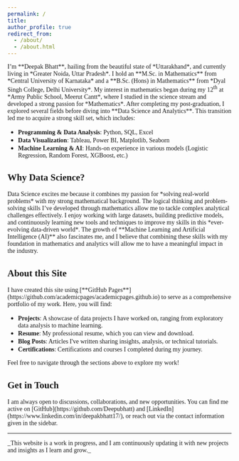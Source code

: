 ```yaml
---
permalink: /
title: 
author_profile: true
redirect_from: 
  - /about/
  - /about.html
---
```

<span style = "font-family: Cambria;">
I’m **Deepak Bhatt**, hailing from the beautiful state of *Uttarakhand*, and currently living in *Greater Noida, Uttar Pradesh*. </span>

<span style = "font-family: Cambria;">
I hold an **M.Sc. in Mathematics** from *Central University of Karnataka* and a **B.Sc. (Hons) in Mathematics** from *Dyal Singh College, Delhi University*. </span>

<span style = "font-family: Cambria;">
My interest in mathematics began during my 12<sup>th</sup> at *Army Public School, Meerut Cantt*, where I studied in the science stream and developed a strong passion for *Mathematics*. </span>

<span style = "font-family: Cambria;">
After completing my post-graduation, I explored several fields before diving into **Data Science and Analytics**. This transition led me to acquire a strong skill set, which includes: </span>

- <span style = "font-family: Cambria;"> **Programming & Data Analysis**: Python, SQL, Excel </span>
- <span style = "font-family: Cambria;"> **Data Visualization**: Tableau, Power BI, Matplotlib, Seaborn </span>
- <span style = "font-family: Cambria;"> **Machine Learning & AI**: Hands-on experience in various models (Logistic Regression, Random Forest, XGBoost, etc.) </span>

## <span style = "font-family: Georgia;"> Why Data Science? </span>

<span style = "font-family: Cambria;">
Data Science excites me because it combines my passion for *solving real-world problems* with my strong mathematical background. The logical thinking and problem-solving skills I’ve developed through mathematics allow me to tackle complex analytical challenges effectively. </span>

<span style = "font-family: Cambria;">
I enjoy working with large datasets, building predictive models, and continuously learning new tools and techniques to improve my skills in this *ever-evolving data-driven world*. </span>

<span style = "font-family: Cambria;">
The growth of **Machine Learning and Artificial Intelligence (AI)** also fascinates me, and I believe that combining these skills with my foundation in mathematics and analytics will allow me to have a meaningful impact in the industry. </span>

## <span style = "font-family: Georgia;"> About this Site </span>

<span style = "font-family: Cambria;">
I have created this site using [**GitHub Pages**](https://github.com/academicpages/academicpages.github.io) to serve as a comprehensive portfolio of my work. Here, you will find: </span>

- <span style = "font-family: Cambria;"> **Projects**: A showcase of data projects I have worked on, ranging from exploratory data analysis to machine learning. </span>
- <span style = "font-family: Cambria;"> **Resume**: My professional resume, which you can view and download. </span>
- <span style = "font-family: Cambria;"> **Blog Posts**: Articles I've written sharing insights, analysis, or technical tutorials. </span>
- <span style = "font-family: Cambria;"> **Certifications**: Certifications and courses I completed during my journey. </span>

<span style = "font-family: Cambria;">
Feel free to navigate through the sections above to explore my work! </span>

## <span style = "font-family: Georgia;"> Get in Touch </span>

<span style = "font-family: Cambria;">
I am always open to discussions, collaborations, and new opportunities. You can find me active on [GitHub](https://github.com/Deepubhatt) and [LinkedIn](https://www.linkedin.com/in/deepakbhatt17/), or reach out via the contact information given in the sidebar. </span>

---

<span style = "font-family: Cambria;">
_This website is a work in progress, and I am continuously updating it with new projects and insights as I learn and grow._ </span>
